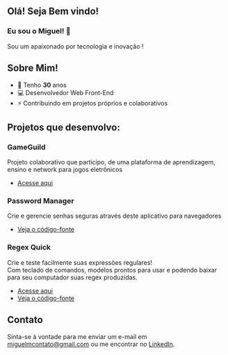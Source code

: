 ## Olá! Seja Bem vindo!
### Eu sou o Miguel! 👋

Sou um apaixonado por tecnologia e inovação !

## Sobre Mim!
  - 🎉 Tenho **30** anos
  - 💻 Desenvolvedor Web Front-End
  - ⚡ Contribuindo em projetos próprios e colaborativos
    
## Projetos que desenvolvo:

### GameGuild

Projeto colaborativo que participo, de uma plataforma de aprendizagem, ensino e network para jogos eletrônicos

- [Acesse aqui](https://github.com/gameguild-gg/website)

### Password Manager

Crie e gerencie senhas seguras através deste aplicativo para navegadores<br>

- [Veja o código-fonte](https://github.com/migmoroni/password-manager)

### Regex Quick

Crie e teste facilmente suas expressões regulares!<br>
Com teclado de comandos, modelos prontos para usar e podendo baixar para seu computador suas regex produzidas.<br>

- [Acesse aqui](https://migmoroni.github.io/RegexQuick/)
- [Veja o código-fonte](https://github.com/migmoroni/RegexQuick)

## Contato

Sinta-se à vontade para me enviar um e-mail em miguelmcontato@gmail.com ou me encontrar no [LinkedIn](https://linkedin.com/migmoroni).
